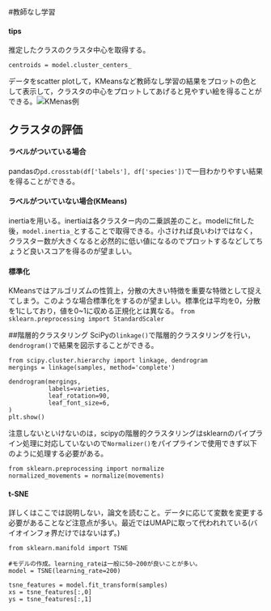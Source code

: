 #教師なし学習

#### tips
推定したクラスのクラスタ中心を取得する。
```
centroids = model.cluster_centers_
```
データをscatter plotして，KMeansなど教師なし学習の結果をプロットの色として表示して，クラスタの中心をプロットしてあげると見やすい絵を得ることができる。![KMenas例](file:///Users/wagatsuma/Downloads/ex_kmeans.svg)

## クラスタの評価

#### ラベルがついている場合
pandasの`pd.crosstab(df['labels'], df['species'])`で一目わかりやすい結果を得ることができる。
#### ラベルがついていない場合(KMeans)
inertiaを用いる。inertiaは各クラスター内の二乗誤差のこと。modelにfitした後，`model.inertia_`とすることで取得できる。小さければ良いわけではなく，クラスター数が大きくなると必然的に低い値になるのでプロットするなどしてちょうど良いスコアを得るのが望ましい。

#### 標準化
KMeansではアルゴリズムの性質上，分散の大きい特徴を重要な特徴として捉えてしまう。このような場合標準化をするのが望ましい。標準化は平均を0，分散を1にしており，値を0~1に収める正規化とは異なる。
`from sklearn.preprocessing import StandardScaler`

##階層的クラスタリング
SciPyの`linkage()`で階層的クラスタリングを行い，`dendrogram()`で結果を図示することができる。
```
from scipy.cluster.hierarchy import linkage, dendrogram
mergings = linkage(samples, method='complete')

dendrogram(mergings,
           labels=varieties,
           leaf_rotation=90,
           leaf_font_size=6,
)
plt.show()
```
注意しないといけないのは，scipyの階層的クラスタリングはsklearnのパイプライン処理に対応していないので`Normalizer()`をパイプラインで使用できず以下のように処理する必要がある。
```
from sklearn.preprocessing import normalize
normalized_movements = normalize(movements)
```

#### t-SNE
詳しくはここでは説明しない，論文を読むこと。データに応じて変数を変更する必要があることなど注意点が多い。最近ではUMAPに取って代われれている(バイオインフォ界だけではないはず。)
```
from sklearn.manifold import TSNE

#モデルの作成。learning_rateは一般に50~200が良いことが多い。
model = TSNE(learning_rate=200)

tsne_features = model.fit_transform(samples)
xs = tsne_features[:,0]
ys = tsne_features[:,1]
```
